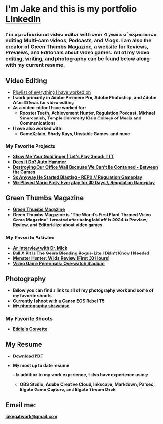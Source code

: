 <h1>I'm Jake and this is my portfolio <br/><a href="https://www.linkedin.com/in/jakegatwork/">LinkedIn</a></h1>

<h3>I'm a professional video editor with over 4 years of experience editing Multi-cam videos, Podcasts, and Vlogs.  I am also the creator of Green Thumbs Magazine, a website for Reviews, Previews, and Editorials about video games. All of my video editing, writing, and photography can be found below along with my current resume.</h3>

<h2> Video Editing </h2>

- [Playlist of everything I have worked on](https://www.youtube.com/playlist?list=PLae0XHa7XkVSeNrEwWin3kwnWhHJ260jn)
- <b>I work primarily in Adobe Premiere Pro, Adobe Photoshop, and Adobe After Effects for video editing
- <b>As a video editor I have worked for: </b>
  - Rooster Teeth, Achievement Hunter, Regulation Podcast, Michael Smerconish, Temple University Klein College of Media and Communications
- <b>I have also worked with: </b>
  - GameXplain, Shady Rays, Unstable Games, and more  


<h3> My Favorite Projects </h3>

- [Show Me Your Goldfinger | Let's Play Gmod: TTT](https://youtu.be/Ic4gudONkp0?si=CIXRo22W2vMS6yOJ)
- [Does It Do? Auto Hammer](https://youtu.be/C1E8LhrPmi8?si=YCYMRlJvHvrH1Rpt)
- [Destroying Our Office Wall Because We Can’t Be Contained - Between the Games](https://youtu.be/5zpdMuh3sjk?si=ltzkHcZR6_yiOA3W)
- [So Anyway He Started Blasting - REPO // Regulation Gameplay](https://youtu.be/clqr1SR2g_0?si=xKglusVGyxUHGETe)
- [We Played Mario Party Everyday for 30 Days // Regulation Gameplay](https://youtu.be/N4zXl-73tjU?si=GUmEalKosEOG8YSf)


<h2> Green Thumbs Magazine </h2>

- [Green Thumbs Magazine](https://greenthumbsmag.com/)
- <b>Green Thumbs Magazine is "The World’s First Plant Themed Video Game Magazine" I created after being laid off in 2024 to Preview, Review, and Editorialize about video games. </b>



<h3> My Favorite Articles </h3>

- [An Interview with Dr. Mick](https://greenthumbsmag.com/2025/01/12/an-interview-with-dr-mick/)
- [Ball X Pit Is The Genre Blending Rogue-Lite I Didn’t Know I Needed](https://greenthumbsmag.com/2025/06/13/ball-x-pit-is-the-genre-blending-rogue-lite-i-didnt-know-i-needed/)
- [Monster Hunter: Wilds Review (First 30 Hours)](https://greenthumbsmag.com/2025/03/14/monster-hunter-wilds-review-first-30-hours/)
- [Video Game Perennials: Overwatch Stadium](https://greenthumbsmag.com/2025/05/10/video-game-perennials-overwatch-stadium/)



<h2> Photography </h2>

- <b>Below you can find a link to all of my photography work and some of my favorite shoots </b>
- <b> Currently I shoot with a Canon EOS Rebel T5
-   [My photography showcase](https://github.com/jakegatwork/Photo-Gallery#photo-gallery)


<h3> My Favorite Shoots </h3>

- [Eddie's Corvette](https://imgur.com/a/eddies-1976-corvette-stingray-z5lWNtl)



<h2> My Resume </h2>

- [Download PDF](https://greenthumbsmag.com/)
- <b>My most up to date resume</b>

  -<b> In addition to my work experience, I also have experience using: </b>

    - OBS Studio, Adobe Creative Cloud, Inkscape, Markdown, Parsec, Elgato Game Capture, and Elgato Stream Deck


<h2> Email me:</h2>

<b> jakegatwork@gmail.com </b>

<!--

- 🔭 I’m currently working on ...
- 🌱 I’m currently learning ...
- 👯 I’m looking to collaborate on ...
- 🤔 I’m looking for help with ...
- 💬 Ask me about ...
- 📫 How to reach me: ...
- 😄 Pronouns: ...
- ⚡ Fun fact: ...
-->
